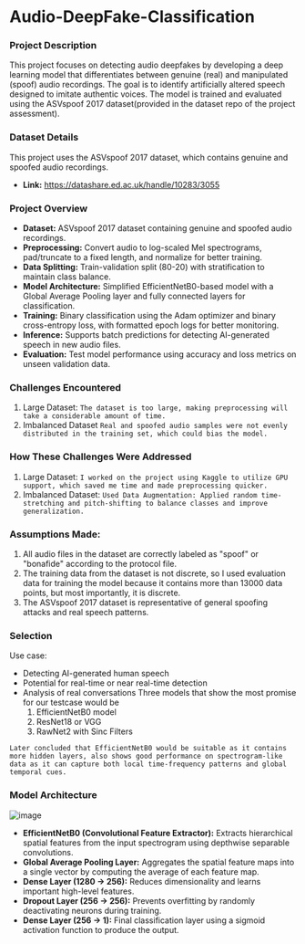 # Audio-DeepFake-Classification

### Project Description
This project focuses on detecting audio deepfakes by developing a deep learning model that differentiates between genuine (real) and manipulated (spoof) audio recordings. The goal is to identify artificially altered speech designed to imitate authentic voices. The model is trained and evaluated using the ASVspoof 2017 dataset(provided in the dataset repo of the project assessment).

### Dataset Details
This project uses the ASVspoof 2017 dataset, which contains genuine and spoofed audio recordings.
- **Link:** https://datashare.ed.ac.uk/handle/10283/3055

### Project Overview
- **Dataset:** ASVspoof 2017 dataset containing genuine and spoofed audio recordings.
- **Preprocessing:** Convert audio to log-scaled Mel spectrograms, pad/truncate to a fixed length, and normalize for better training.
- **Data Splitting:** Train-validation split (80-20) with stratification to maintain class balance.
- **Model Architecture:** Simplified EfficientNetB0-based model with a Global Average Pooling layer and fully connected layers for classification.
- **Training:** Binary classification using the Adam optimizer and binary cross-entropy loss, with formatted epoch logs for better monitoring.
- **Inference:** Supports batch predictions for detecting AI-generated speech in new audio files.
- **Evaluation:** Test model performance using accuracy and loss metrics on unseen validation data.

### Challenges Encountered
1. Large Dataset:
 `The dataset is too large, making preprocessing will take a considerable amount of time.`
2. Imbalanced Dataset
 `Real and spoofed audio samples were not evenly distributed in the training set, which could bias the model.`

### How These Challenges Were Addressed
1. Large Dataset:
 `I worked on the project using Kaggle to utilize GPU support, which saved me time and made preprocessing quicker.`
2. Imbalanced Dataset:
 `Used Data Augmentation: Applied random time-stretching and pitch-shifting to balance classes and improve generalization.`

###  Assumptions Made:
1. All audio files in the dataset are correctly labeled as "spoof" or "bonafide" according to the protocol file.
2. The training data from the dataset is not discrete, so I used evaluation data for training the model because it contains more than 13000 data points, but most importantly, it is discrete.
3. The ASVspoof 2017 dataset is representative of general spoofing attacks and real speech patterns.

### Selection
Use case:
- Detecting AI-generated human speech
- Potential for real-time or near real-time detection
- Analysis of real conversations
Three models that show the most promise for our testcase would be
  1. EfficientNetB0 model
  2. ResNet18 or VGG
  3. RawNet2 with Sinc Filters

`Later concluded that EfficientNetB0 would be suitable as it contains more hidden layers, also shows good performance on spectrogram-like data as it can capture both local time-frequency patterns and global temporal cues.`

### Model Architecture
![image](https://github.com/user-attachments/assets/a9da8c26-22aa-476c-afb6-2e1dbb5003d0)

- **EfficientNetB0 (Convolutional Feature Extractor):** Extracts hierarchical spatial features from the input spectrogram using depthwise separable convolutions.
- **Global Average Pooling Layer:** Aggregates the spatial feature maps into a single vector by computing the average of each feature map.
- **Dense Layer (1280 → 256):** Reduces dimensionality and learns important high-level features.
- **Dropout Layer (256 → 256):** Prevents overfitting by randomly deactivating neurons during training.
- **Dense Layer (256 → 1):** Final classification layer using a sigmoid activation function to produce the output.

